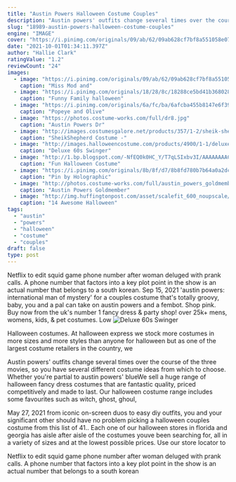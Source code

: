 ```yaml
---
title: "Austin Powers Halloween Costume Couples"
description: "Austin powers' outfits change several times over the course of the three movies, so you have several different costume ideas from which to choose. Whether you're partial to austin powers' blue"
slug: "18989-austin-powers-halloween-costume-couples"
engine: "IMAGE"
cover: "https://i.pinimg.com/originals/09/ab/62/09ab628cf7bf8a551058e0799f070c05.jpg"
date: "2021-10-01T01:34:11.397Z"
author: "Hallie Clark"
ratingValue: "1.2"
reviewCount: "24"
images:
  - image: "https://i.pinimg.com/originals/09/ab/62/09ab628cf7bf8a551058e0799f070c05.jpg"
    caption: "Miss Mod and"
  - image: "https://i.pinimg.com/originals/18/28/8c/18288ce5bd41b368028f32bb8f96159b.jpg"
    caption: "Funny Family halloween"
  - image: "https://i.pinimg.com/originals/6a/fc/ba/6afcba455b8147e6f39ec778938f21e1.jpg"
    caption: "Popeye and Olive"
  - image: "https://photos.costume-works.com/full/dr8.jpg"
    caption: "Austin Powers Dr"
  - image: "http://images.costumesgalore.net/products/357/1-2/sheik-shepherd-costume.jpg"
    caption: "SheikShepherd Costume -"
  - image: "http://images.halloweencostume.com/products/4900/1-1/deluxe-60s-swinger-costume.jpg"
    caption: "Deluxe 60s Swinger"
  - image: "http://1.bp.blogspot.com/-NfEQ0k0HC_Y/T7qLSIxbv3I/AAAAAAAACRs/UXtPyiDVDKw/s640/Walking+to+Bay+to+Breakers+San+Francisco,+showing+leg,+gold+shoes,+Goldmember.JPG"
    caption: "Fun Halloween Costume"
  - image: "https://i.pinimg.com/originals/8b/8f/d7/8b8fd780b7b64a0a2dc179944b281df5.jpg"
    caption: "Pin by Holographic"
  - image: "http://photos.costume-works.com/full/austin_powers_goldmember4.jpg"
    caption: "Austin Powers Goldmember"
  - image: "http://img.huffingtonpost.com/asset/scalefit_600_noupscale/56166d901200002e007e4a55.jpeg"
    caption: "14 Awesome Halloween"
tags:
  - "austin"
  - "powers"
  - "halloween"
  - "costume"
  - "couples"
draft: false
type: post
---
```


Netflix to edit squid game phone number after woman deluged with prank calls. A phone number that factors into a key plot point in the show is an actual number that belongs to a south korean. Sep 15, 2021 'austin powers: international man of mystery' for a couples costume that's totally groovy, baby, you and a pal can take on austin powers and a fembot. Shop pink. Buy now from the uk's number 1 fancy dress & party shop! over 25k+ mens, womens, kids, & pet costumes. Low
![Deluxe 60s Swinger](http://images.halloweencostume.com/products/4900/1-1/deluxe-60s-swinger-costume.jpg "Deluxe 60s Swinger")

Halloween costumes. At halloween express we stock more costumes in more sizes and more styles than anyone for halloween but as one of the largest costume retailers in the country, we
<!--inArticleAds-->

<!--galleryOne-->

Austin powers' outfits change several times over the course of the three movies, so you have several different costume ideas from which to choose. Whether you're partial to austin powers' blueWe sell a huge range of halloween fancy dress costumes that are fantastic quality, priced competitively and made to last. Our halloween costume range includes some favourites such as witch, ghost, ghoul,
<!--inArticleAds-->

<!--galleryTwo-->

May 27, 2021 from iconic on-screen duos to easy diy outfits, you and your significant other should have no problem picking a halloween couples costume from this list of 41.. Each one of our halloween stores in florida and georgia has aisle after aisle of the costumes youve been searching for, all in a variety of sizes and at the lowest possible prices. Use our store locator to
<!--galleryThree-->

Netflix to edit squid game phone number after woman deluged with prank calls. A phone number that factors into a key plot point in the show is an actual number that belongs to a south korean